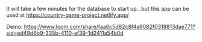It will take a few minutes for the database to start up...but this app can be used at https://country-game-project.netlify.app/

Demo:
https://www.loom.com/share/faa6c5d82c8f4a9082f0318813dae771?sid=ed49d6b9-335b-4110-af39-1d2411a54b0d
